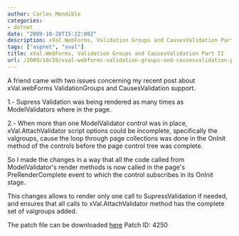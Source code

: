```yaml
---
author: Carlos Mendible
categories:
- dotnet
date: "2009-10-28T15:22:00Z"
description: xVal.WebForms, Validation Groups and CausesValidation Part II
tags: ["aspnet", "xval"]
title: xVal.WebForms, Validation Groups and CausesValidation Part II
url: /2009/10/28/xval-webforms-validation-groups-and-causesvalidation-part-ii/
---
```

A friend came with two issues concerning my recent post about xVal.webForms ValidationGroups and CausesValidation support.

1.- Supress Validation was being rendered as many times as ModelValidators where in the page.
  
2.- When more than one ModelValidator control was in place, xVal.AttachValidator script options could be incomplete, specifically the valgroups, cause the loop through page collections was done in the OnInit method of the controls before the page control tree was complete.

So I made the changes in a way that all the code called from ModelValidator's render methods is now called in the page's PreRenderComplete event to which the control subscribes in its OnInit stage.

This changes allows to render only one call to SupressValidation if needed, and ensures that all calls to xVal.AttachValidator method has the complete set of valgroups added.

The patch file can be downloaded [here](http://xvalwebforms.codeplex.com/SourceControl/PatchList.aspx) Patch ID: 4250